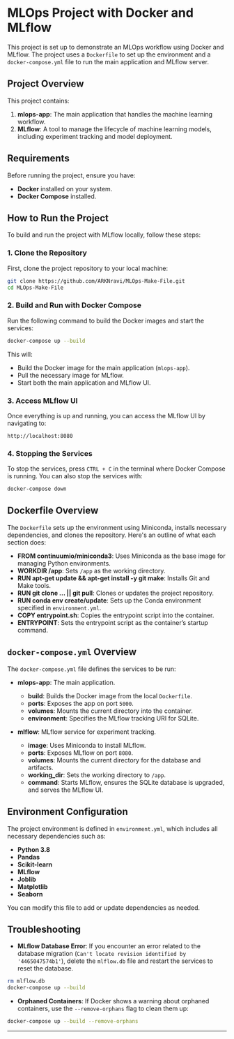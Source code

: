 

# MLOps Project with Docker and MLflow

This project is set up to demonstrate an MLOps workflow using Docker and MLflow. The project uses a `Dockerfile` to set up the environment and a `docker-compose.yml` file to run the main application and MLflow server.

## Project Overview

This project contains:
1. **mlops-app**: The main application that handles the machine learning workflow.
2. **MLflow**: A tool to manage the lifecycle of machine learning models, including experiment tracking and model deployment.

## Requirements

Before running the project, ensure you have:
- **Docker** installed on your system.
- **Docker Compose** installed.

## How to Run the Project

To build and run the project with MLflow locally, follow these steps:

### 1. Clone the Repository

First, clone the project repository to your local machine:

```bash
git clone https://github.com/ARKNravi/MLOps-Make-File.git
cd MLOps-Make-File
```

### 2. Build and Run with Docker Compose

Run the following command to build the Docker images and start the services:

```bash
docker-compose up --build
```

This will:
- Build the Docker image for the main application (`mlops-app`).
- Pull the necessary image for MLflow.
- Start both the main application and MLflow UI.

### 3. Access MLflow UI

Once everything is up and running, you can access the MLflow UI by navigating to:

```
http://localhost:8080
```

### 4. Stopping the Services

To stop the services, press `CTRL + C` in the terminal where Docker Compose is running. You can also stop the services with:

```bash
docker-compose down
```

## Dockerfile Overview

The `Dockerfile` sets up the environment using Miniconda, installs necessary dependencies, and clones the repository. Here's an outline of what each section does:

- **FROM continuumio/miniconda3**: Uses Miniconda as the base image for managing Python environments.
- **WORKDIR /app**: Sets `/app` as the working directory.
- **RUN apt-get update && apt-get install -y git make**: Installs Git and Make tools.
- **RUN git clone ... || git pull**: Clones or updates the project repository.
- **RUN conda env create/update**: Sets up the Conda environment specified in `environment.yml`.
- **COPY entrypoint.sh**: Copies the entrypoint script into the container.
- **ENTRYPOINT**: Sets the entrypoint script as the container’s startup command.

## `docker-compose.yml` Overview

The `docker-compose.yml` file defines the services to be run:

- **mlops-app**: The main application.
  - **build**: Builds the Docker image from the local `Dockerfile`.
  - **ports**: Exposes the app on port `5000`.
  - **volumes**: Mounts the current directory into the container.
  - **environment**: Specifies the MLflow tracking URI for SQLite.
  
- **mlflow**: MLflow service for experiment tracking.
  - **image**: Uses Miniconda to install MLflow.
  - **ports**: Exposes MLflow on port `8080`.
  - **volumes**: Mounts the current directory for the database and artifacts.
  - **working_dir**: Sets the working directory to `/app`.
  - **command**: Starts MLflow, ensures the SQLite database is upgraded, and serves the MLflow UI.

## Environment Configuration

The project environment is defined in `environment.yml`, which includes all necessary dependencies such as:

- **Python 3.8**
- **Pandas**
- **Scikit-learn**
- **MLflow**
- **Joblib**
- **Matplotlib**
- **Seaborn**

You can modify this file to add or update dependencies as needed.

## Troubleshooting

- **MLflow Database Error**: If you encounter an error related to the database migration (`Can't locate revision identified by '4465047574b1'`), delete the `mlflow.db` file and restart the services to reset the database.
  
```bash
rm mlflow.db
docker-compose up --build
```

- **Orphaned Containers**: If Docker shows a warning about orphaned containers, use the `--remove-orphans` flag to clean them up:

```bash
docker-compose up --build --remove-orphans
```

---
